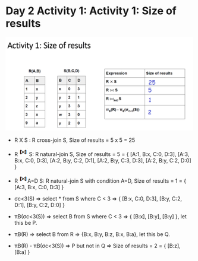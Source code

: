 # Day 2 Activity 1: Activity 1: Size of results

<img src="./slide.png" />

- R X S : R cross-join S, Size of results = 5 x 5 = 25
- R <img src="./NJ.bmp" /> S: R natural-join S, Size of results = 5 = { [A:1, B:x, C:0, D:3], [A:3, B:x, C:0, D:3], [A:2, B:y, C:2, D:1], [A:2, B:y, C:3, D:3], [A:2, B:y, C:2, D:0] }
- R <img src="./NJ.bmp" />A=D S: R natural-join S with condition A=D, Size of results = 1 = { [A:3, B:x, C:0, D:3] }

- σc<3(S) => select * from S where C < 3 => { [B:x, C:0, D:3], [B:y, C:2, D:1], [B:y, C:2, D:0] }

- πB(σc<3(S)) => select B from S where C < 3 => { [B:x], [B:y], [B:y] }, let this be P.
- πB(R) => select B from R => {B:x, B:y, B:z, B:x, B:a}, let this be Q.
- πB(R) - πB(σc<3(S)) => P but not in Q => Size of results = 2 = { [B:z], [B:a] }


	
	
  